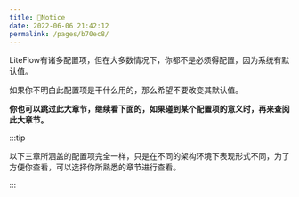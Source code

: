 ```yaml
---
title: 🍄Notice
date: 2022-06-06 21:42:12
permalink: /pages/b70ec8/
---
```


LiteFlow有诸多配置项，但在大多数情况下，你都不是必须得配置，因为系统有默认值。

如果你不明白此配置项是干什么用的，那么希望不要改变其默认值。

**你也可以跳过此大章节，继续看下面的，如果碰到某个配置项的意义时，再来查阅此大章节。**

:::tip

以下三章所涵盖的配置项完全一样，只是在不同的架构环境下表现形式不同，为了方便你查看，可以选择你所熟悉的章节进行查看。

:::